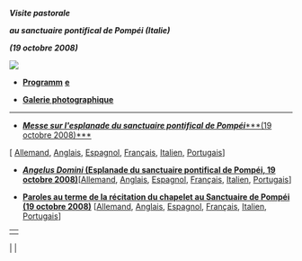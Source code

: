 ***Visite pastorale***

***au sanctuaire pontifical de Pompéi (Italie)***

***(19 octobre 2008)***

![](http://www.vatican.va/news_services/liturgy/2003/img/rosario_pompei-rid.jpg)

- **[Programm](/content/benedict-xvi/it/travels/2008/documents/trav_ben-xvi_pompei-program_20081019.html)** [**e**](/content/benedict-xvi/it/travels/2008/documents/trav_ben-xvi_pompei-program_20081019.html)


- **[Galerie photographique](http://www.vatican.va/news_services/liturgy/photogallery/2008/19102008/index.html)**


* * *

- [***Messe sur l'esplanade du sanctuaire pontifical de Pompéi******(19 octobre 2008)***](/content/benedict-xvi/fr/homilies/2008/documents/hf_ben-xvi_hom_20081019_pompei.html)

[ [Allemand](/content/benedict-xvi/de/homilies/2008/documents/hf_ben-xvi_hom_20081019_pompei.html), [Anglais](/content/benedict-xvi/en/homilies/2008/documents/hf_ben-xvi_hom_20081019_pompei.html), [Espagnol](/content/benedict-xvi/es/homilies/2008/documents/hf_ben-xvi_hom_20081019_pompei.html), [Français](/content/benedict-xvi/fr/homilies/2008/documents/hf_ben-xvi_hom_20081019_pompei.html), [Italien](/content/benedict-xvi/it/homilies/2008/documents/hf_ben-xvi_hom_20081019_pompei.html), [Portugais](/content/benedict-xvi/pt/homilies/2008/documents/hf_ben-xvi_hom_20081019_pompei.html)]

- **[*Angelus Domini* (Esplanade du sanctuaire pontifical de Pompéi, 19 octobre 2008)](/content/benedict-xvi/fr/angelus/2008/documents/hf_ben-xvi_ang_20081019_pompei.html)**[[Allemand](/content/benedict-xvi/de/angelus/2008/documents/hf_ben-xvi_ang_20081019_pompei.html), [Anglais](/content/benedict-xvi/en/angelus/2008/documents/hf_ben-xvi_ang_20081019_pompei.html), [Espagnol](/content/benedict-xvi/es/angelus/2008/documents/hf_ben-xvi_ang_20081019_pompei.html), [Français](/content/benedict-xvi/fr/angelus/2008/documents/hf_ben-xvi_ang_20081019_pompei.html), [Italien](/content/benedict-xvi/it/angelus/2008/documents/hf_ben-xvi_ang_20081019_pompei.html), [Portugais](/content/benedict-xvi/pt/angelus/2008/documents/hf_ben-xvi_ang_20081019_pompei.html)]

- **[Paroles au terme de la récitation du chapelet au Sanctuaire de Pompéi (19 octobre 2008)](/content/benedict-xvi/fr/speeches/2008/october/documents/hf_ben-xvi_spe_20081019_pompei.html)** [[Allemand](/content/benedict-xvi/de/speeches/2008/october/documents/hf_ben-xvi_spe_20081019_pompei.html), [Anglais](/content/benedict-xvi/en/speeches/2008/october/documents/hf_ben-xvi_spe_20081019_pompei.html), [Espagnol](/content/benedict-xvi/es/speeches/2008/october/documents/hf_ben-xvi_spe_20081019_pompei.html), [Français](/content/benedict-xvi/fr/speeches/2008/october/documents/hf_ben-xvi_spe_20081019_pompei.html), [Italien](/content/benedict-xvi/it/speeches/2008/october/documents/hf_ben-xvi_spe_20081019_pompei.html), [Portugais](/content/benedict-xvi/pt/speeches/2008/october/documents/hf_ben-xvi_spe_20081019_pompei.html)]

|     |
| --- |
|  |

|
|